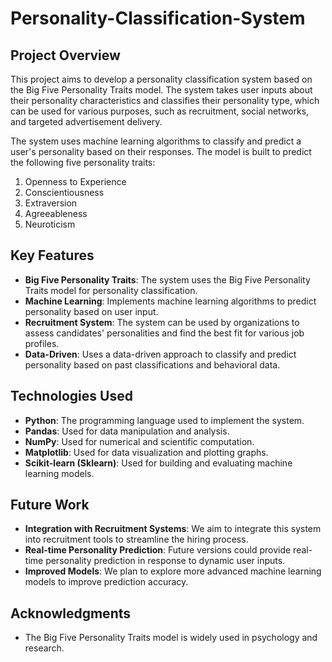 # Personality-Classification-System

## Project Overview

This project aims to develop a personality classification system based on the Big Five Personality Traits model. The system takes user inputs about their personality characteristics and classifies their personality type, which can be used for various purposes, such as recruitment, social networks, and targeted advertisement delivery. 

The system uses machine learning algorithms to classify and predict a user's personality based on their responses. The model is built to predict the following five personality traits:

1. Openness to Experience
2. Conscientiousness
3. Extraversion
4. Agreeableness
5. Neuroticism

## Key Features

- **Big Five Personality Traits**: The system uses the Big Five Personality Traits model for personality classification.
- **Machine Learning**: Implements machine learning algorithms to predict personality based on user input.
- **Recruitment System**: The system can be used by organizations to assess candidates' personalities and find the best fit for various job profiles.
- **Data-Driven**: Uses a data-driven approach to classify and predict personality based on past classifications and behavioral data.
  
## Technologies Used

- **Python**: The programming language used to implement the system.
- **Pandas**: Used for data manipulation and analysis.
- **NumPy**: Used for numerical and scientific computation.
- **Matplotlib**: Used for data visualization and plotting graphs.
- **Scikit-learn (Sklearn)**: Used for building and evaluating machine learning models.

## Future Work

- **Integration with Recruitment Systems**: We aim to integrate this system into recruitment tools to streamline the hiring process.
- **Real-time Personality Prediction**: Future versions could provide real-time personality prediction in response to dynamic user inputs.
- **Improved Models**: We plan to explore more advanced machine learning models to improve prediction accuracy.

## Acknowledgments

- The Big Five Personality Traits model is widely used in psychology and research.
